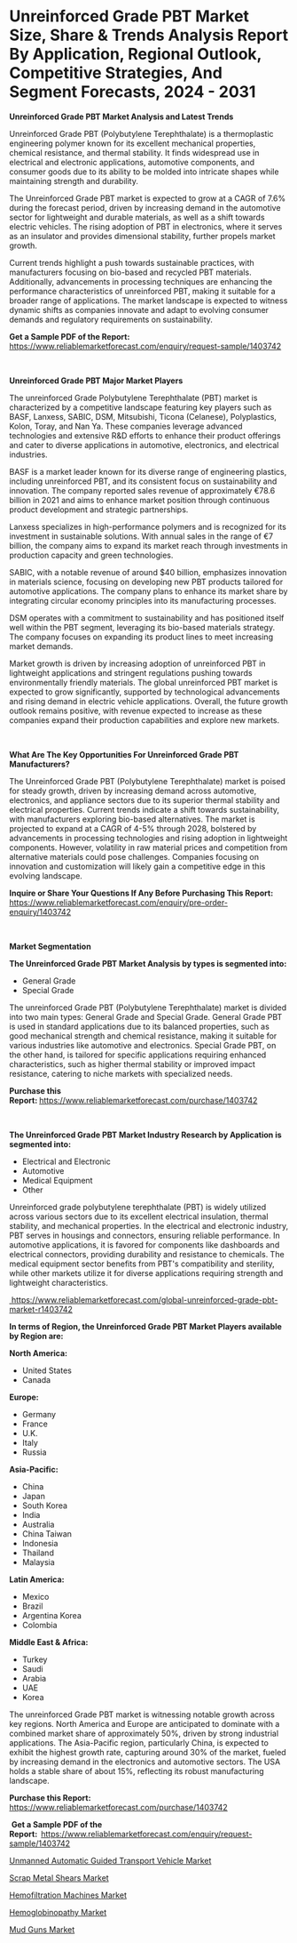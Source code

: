 <p><h1>Unreinforced Grade PBT Market Size, Share & Trends Analysis Report By Application, Regional Outlook, Competitive Strategies, And Segment Forecasts, 2024 - 2031</h1></p><p><strong>Unreinforced Grade PBT Market Analysis and Latest Trends</strong></p>
<p><p>Unreinforced Grade PBT (Polybutylene Terephthalate) is a thermoplastic engineering polymer known for its excellent mechanical properties, chemical resistance, and thermal stability. It finds widespread use in electrical and electronic applications, automotive components, and consumer goods due to its ability to be molded into intricate shapes while maintaining strength and durability. </p><p>The Unreinforced Grade PBT market is expected to grow at a CAGR of 7.6% during the forecast period, driven by increasing demand in the automotive sector for lightweight and durable materials, as well as a shift towards electric vehicles. The rising adoption of PBT in electronics, where it serves as an insulator and provides dimensional stability, further propels market growth. </p><p>Current trends highlight a push towards sustainable practices, with manufacturers focusing on bio-based and recycled PBT materials. Additionally, advancements in processing techniques are enhancing the performance characteristics of unreinforced PBT, making it suitable for a broader range of applications. The market landscape is expected to witness dynamic shifts as companies innovate and adapt to evolving consumer demands and regulatory requirements on sustainability.</p></p>
<p><strong>Get a Sample PDF of the Report:&nbsp;</strong> <a href="https://www.reliablemarketforecast.com/enquiry/request-sample/1403742?utm_campaign=1140&utm_medium=2&utm_source=Github&utm_content=ia&utm_term=23102024&utm_id=unreinforced-grade-pbt">https://www.reliablemarketforecast.com/enquiry/request-sample/1403742</a></p>
<p>&nbsp;</p>
<p><strong>Unreinforced Grade PBT Major Market Players</strong></p>
<p><p>The unreinforced Grade Polybutylene Terephthalate (PBT) market is characterized by a competitive landscape featuring key players such as BASF, Lanxess, SABIC, DSM, Mitsubishi, Ticona (Celanese), Polyplastics, Kolon, Toray, and Nan Ya. These companies leverage advanced technologies and extensive R&D efforts to enhance their product offerings and cater to diverse applications in automotive, electronics, and electrical industries.</p><p>BASF is a market leader known for its diverse range of engineering plastics, including unreinforced PBT, and its consistent focus on sustainability and innovation. The company reported sales revenue of approximately €78.6 billion in 2021 and aims to enhance market position through continuous product development and strategic partnerships.</p><p>Lanxess specializes in high-performance polymers and is recognized for its investment in sustainable solutions. With annual sales in the range of €7 billion, the company aims to expand its market reach through investments in production capacity and green technologies.</p><p>SABIC, with a notable revenue of around $40 billion, emphasizes innovation in materials science, focusing on developing new PBT products tailored for automotive applications. The company plans to enhance its market share by integrating circular economy principles into its manufacturing processes.</p><p>DSM operates with a commitment to sustainability and has positioned itself well within the PBT segment, leveraging its bio-based materials strategy. The company focuses on expanding its product lines to meet increasing market demands.</p><p>Market growth is driven by increasing adoption of unreinforced PBT in lightweight applications and stringent regulations pushing towards environmentally friendly materials. The global unreinforced PBT market is expected to grow significantly, supported by technological advancements and rising demand in electric vehicle applications. Overall, the future growth outlook remains positive, with revenue expected to increase as these companies expand their production capabilities and explore new markets.</p></p>
<p>&nbsp;</p>
<p><strong>What Are The Key Opportunities For Unreinforced Grade PBT Manufacturers?</strong></p>
<p><p>The Unreinforced Grade PBT (Polybutylene Terephthalate) market is poised for steady growth, driven by increasing demand across automotive, electronics, and appliance sectors due to its superior thermal stability and electrical properties. Current trends indicate a shift towards sustainability, with manufacturers exploring bio-based alternatives. The market is projected to expand at a CAGR of 4-5% through 2028, bolstered by advancements in processing technologies and rising adoption in lightweight components. However, volatility in raw material prices and competition from alternative materials could pose challenges. Companies focusing on innovation and customization will likely gain a competitive edge in this evolving landscape.</p></p>
<p><strong>Inquire or Share Your Questions If Any Before Purchasing This Report:</strong> <a href="https://www.reliablemarketforecast.com/enquiry/pre-order-enquiry/1403742?utm_campaign=1140&utm_medium=2&utm_source=Github&utm_content=ia&utm_term=23102024&utm_id=unreinforced-grade-pbt">https://www.reliablemarketforecast.com/enquiry/pre-order-enquiry/1403742</a></p>
<p>&nbsp;</p>
<p><strong>Market Segmentation</strong></p>
<p><strong>The Unreinforced Grade PBT Market Analysis by types is segmented into:</strong></p>
<p><ul><li>General Grade</li><li>Special Grade</li></ul></p>
<p><p>The unreinforced Grade PBT (Polybutylene Terephthalate) market is divided into two main types: General Grade and Special Grade. General Grade PBT is used in standard applications due to its balanced properties, such as good mechanical strength and chemical resistance, making it suitable for various industries like automotive and electronics. Special Grade PBT, on the other hand, is tailored for specific applications requiring enhanced characteristics, such as higher thermal stability or improved impact resistance, catering to niche markets with specialized needs.</p></p>
<p><strong>Purchase this Report:&nbsp;</strong><a href="https://www.reliablemarketforecast.com/purchase/1403742?utm_campaign=1140&utm_medium=2&utm_source=Github&utm_content=ia&utm_term=23102024&utm_id=unreinforced-grade-pbt">https://www.reliablemarketforecast.com/purchase/1403742</a></p>
<p>&nbsp;</p>
<p><strong>The Unreinforced Grade PBT Market Industry Research by Application is segmented into:</strong></p>
<p><ul><li>Electrical and Electronic</li><li>Automotive</li><li>Medical Equipment</li><li>Other</li></ul></p>
<p><p>Unreinforced grade polybutylene terephthalate (PBT) is widely utilized across various sectors due to its excellent electrical insulation, thermal stability, and mechanical properties. In the electrical and electronic industry, PBT serves in housings and connectors, ensuring reliable performance. In automotive applications, it is favored for components like dashboards and electrical connectors, providing durability and resistance to chemicals. The medical equipment sector benefits from PBT's compatibility and sterility, while other markets utilize it for diverse applications requiring strength and lightweight characteristics.</p></p>
<p><a href="https://www.reliablemarketforecast.com/global-unreinforced-grade-pbt-market-r1403742?utm_campaign=1140&utm_medium=2&utm_source=Github&utm_content=ia&utm_term=23102024&utm_id=unreinforced-grade-pbt">&nbsp;https://www.reliablemarketforecast.com/global-unreinforced-grade-pbt-market-r1403742</a></p>
<p><strong>In terms of Region, the Unreinforced Grade PBT Market Players available by Region are:</strong></p>
<p>
    <p> <strong> North America: </strong>
        <ul>
            <li>United States</li>
            <li>Canada</li>
        </ul>
        </p> 
    <p> <strong> Europe: </strong>
        <ul>
            <li>Germany</li>
            <li>France</li>
            <li>U.K.</li>
            <li>Italy</li>
            <li>Russia</li>
        </ul>
        </p> 
    <p> <strong> Asia-Pacific: </strong>
        <ul>
            <li>China</li>
            <li>Japan</li>
            <li>South Korea</li>
            <li>India</li>
            <li>Australia</li>
            <li>China Taiwan</li>
            <li>Indonesia</li>
            <li>Thailand</li>
            <li>Malaysia</li>
        </ul>
        </p> 
    <p> <strong> Latin America: </strong>
        <ul>
            <li>Mexico</li>
            <li>Brazil</li>
            <li>Argentina Korea</li>
            <li>Colombia</li>
        </ul>
        </p> 
    <p> <strong> Middle East & Africa: </strong>
        <ul>
            <li>Turkey</li>
            <li>Saudi</li>
            <li>Arabia</li>
            <li>UAE</li>
            <li>Korea</li>
        </ul>
    </p>
    </p>
<p><p>The unreinforced Grade PBT market is witnessing notable growth across key regions. North America and Europe are anticipated to dominate with a combined market share of approximately 50%, driven by strong industrial applications. The Asia-Pacific region, particularly China, is expected to exhibit the highest growth rate, capturing around 30% of the market, fueled by increasing demand in the electronics and automotive sectors. The USA holds a stable share of about 15%, reflecting its robust manufacturing landscape.</p></p>
<p><strong>Purchase this Report: </strong><a href="https://www.reliablemarketforecast.com/purchase/1403742?utm_campaign=1140&utm_medium=2&utm_source=Github&utm_content=ia&utm_term=23102024&utm_id=unreinforced-grade-pbt">https://www.reliablemarketforecast.com/purchase/1403742</a></p>
<p>&nbsp;<strong>Get a Sample PDF of the Report:&nbsp;&nbsp;</strong><a href="https://www.reliablemarketforecast.com/enquiry/request-sample/1403742?utm_campaign=1140&utm_medium=2&utm_source=Github&utm_content=ia&utm_term=23102024&utm_id=unreinforced-grade-pbt">https://www.reliablemarketforecast.com/enquiry/request-sample/1403742</a></p>
<p><strong></strong></p>
<p><p><a href="https://github.com/b9uxfeyen/Market-Research-Report-List-1/blob/main/unmanned-automatic-guided-transport-vehicle-market.md?utm_campaign=1140&utm_medium=2&utm_source=Github&utm_content=ia&utm_term=23102024&utm_id=unreinforced-grade-pbt">Unmanned Automatic Guided Transport Vehicle Market</a></p><p><a href="https://issuu.com/reportprime-2/docs/scrap-metal-shears-market-size-2030_a37b75072d0974?utm_campaign=1140&utm_medium=2&utm_source=Github&utm_content=ia&utm_term=23102024&utm_id=unreinforced-grade-pbt">Scrap Metal Shears Market</a></p><p><a href="https://www.linkedin.com/pulse/global-hemofiltration-machines-market-opportunities-forecast-afvjf?utm_campaign=1140&utm_medium=2&utm_source=Github&utm_content=ia&utm_term=23102024&utm_id=unreinforced-grade-pbt">Hemofiltration Machines Market</a></p><p><a href="https://www.linkedin.com/pulse/hemoglobinopathy-market-trends-growth-outlook-2024-2031-firmotion-kfbwf?utm_campaign=1140&utm_medium=2&utm_source=Github&utm_content=ia&utm_term=23102024&utm_id=unreinforced-grade-pbt">Hemoglobinopathy Market</a></p><p><a href="https://issuu.com/reportprime-2/docs/mud-guns-market-size-2030.pptx_1548c7aae6ba12?utm_campaign=1140&utm_medium=2&utm_source=Github&utm_content=ia&utm_term=23102024&utm_id=unreinforced-grade-pbt">Mud Guns Market</a></p></p>